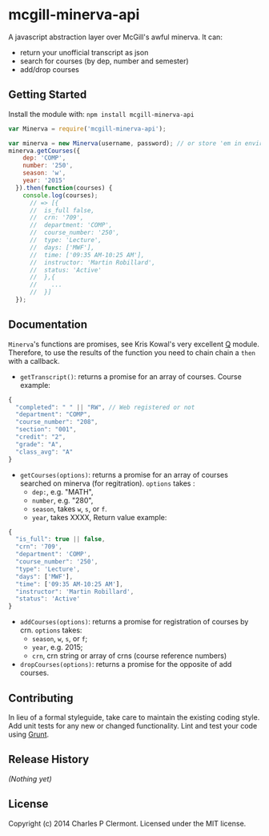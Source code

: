# mcgill-minerva-api

A javascript abstraction layer over McGill's awful minerva. It can:
 * return your unofficial transcript as json
 * search for courses (by dep, number and semester)
 * add/drop courses

## Getting Started
Install the module with: `npm install mcgill-minerva-api`

```javascript
var Minerva = require('mcgill-minerva-api');

var minerva = new Minerva(username, password); // or store 'em in environment MG_USER & MG_PASS
minerva.getCourses({
    dep: 'COMP',
    number: '250',
    season: 'w',
    year: '2015'
  }).then(function(courses) {
    console.log(courses);
      // => [{
      //  is_full false,
      //  crn: '709',
      //  department: 'COMP',
      //  course_number: '250',
      //  type: 'Lecture',
      //  days: ['MWF'],
      //  time: ['09:35 AM-10:25 AM'],
      //  instructor: 'Martin Robillard',
      //  status: 'Active'
      //  },{
      //    ...
      //  }]
  });
```

## Documentation
`Minerva`'s functions are promises, see Kris Kowal's very excellent
[Q](https://github.com/kriskowal/q) module.  Therefore, to use the
results of the function you need to chain chain a `then` with a
callback.
  * `getTranscript()`: returns a promise for an array of courses. Course example:
```javascript
{
  "completed": " " || "RW", // Web registered or not
  "department": "COMP",
  "course_number": "208",
  "section": "001",
  "credit": "2",
  "grade": "A",
  "class_avg": "A"
}
```
  * `getCourses(options)`: returns a promise for an array of courses
      searched on minerva (for regitration). `options` takes :
      + `dep:`, e.g. "MATH",
      + `number`, e.g. "280",
      + `season`, takes `w`, `s`, or `f`.
      + `year`, takes XXXX,
    Return value example:
```javascript
{
  "is_full": true || false,
  "crn": '709',
  "department": 'COMP',
  "course_number": '250',
  "type": 'Lecture',
  "days": ['MWF'],
  "time": ['09:35 AM-10:25 AM'],
  "instructor": 'Martin Robillard',
  "status": 'Active'
}
```
  * `addCourses(options)`: returns a promise for registration of courses by crn.
      `options` takes:
      + `season`, `w`, `s`, or `f`;
      + `year`, e.g. 2015;
      + `crn`, crn string or array of crns (course reference numbers)
  * `dropCourses(options)`: returns a promise for the opposite of add courses.

## Contributing
In lieu of a formal styleguide, take care to maintain the existing coding style. Add unit tests for any new or changed functionality. Lint and test your code using [Grunt](http://gruntjs.com/).

## Release History
_(Nothing yet)_

## License
Copyright (c) 2014 Charles P Clermont. Licensed under the MIT license.
